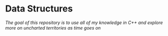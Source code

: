 # Data Structures

_The goal of this repository is to use all of my knowledge in C++ and explore more on uncharted territories as time goes on_
